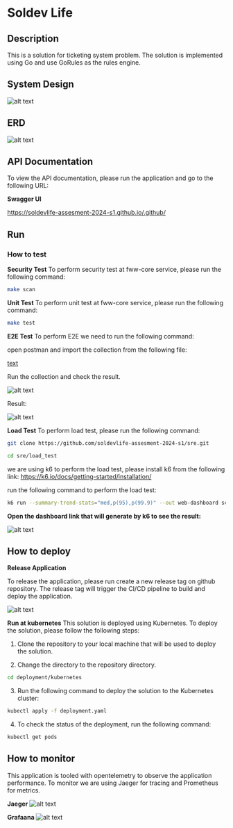 # Soldev Life

## Description

This is a solution for ticketing system problem. The solution is implemented using Go and use GoRules as the rules engine.

## System Design
![alt text](./image.png)

## ERD
![alt text](./image-1.png)

## API Documentation

To view the API documentation, please run the application and go to the following URL:

**Swagger UI**

https://soldevlife-assesment-2024-s1.github.io/.github/

## Run
### How to test

**Security Test**
To perform security test at fww-core service, please run the following command:
```bash
make scan
```
**Unit Test**
To perform unit test at fww-core service, please run the following command:
```bash
make test
```

**E2E Test**
To perform E2E we need to run the following command:

open postman and import the collection from the following file:

[text](soldevlife.postman_collection.json)

Run the collection and check the result.

![alt text](./image-2.png)


Result:

![alt text](./image-4.png)

**Load Test**
To perform load test, please run the following command:
```bash
git clone https://github.com/soldevlife-assesment-2024-s1/sre.git
```

```bash
cd sre/load_test
```

we are using k6 to perform the load test, please install k6 from the following link:
https://k6.io/docs/getting-started/installation/


run the following command to perform the load test:
```bash
k6 run --summary-trend-stats="med,p(95),p(99.9)" --out web-dashboard script.js
```

**Open the dashboard link that will generate by k6 to see the result:**

![alt text](./image-3.png)


## How to deploy

**Release Application**

To release the application, please run create a new release tag on github repository. The release tag will trigger the CI/CD pipeline to build and deploy the application.

![alt text](./image-5.png)

**Run at kubernetes**
This solution is deployed using Kubernetes. To deploy the solution, please follow the following steps:

1. Clone the repository to your local machine that will be used to deploy the solution.

2. Change the directory to the repository directory.

```bash
cd deployment/kubernetes
```

3. Run the following command to deploy the solution to the Kubernetes cluster:


```bash
kubectl apply -f deployment.yaml
```

4. To check the status of the deployment, run the following command:

```bash
kubectl get pods
```

## How to monitor

This application is tooled with opentelemetry to observe the application performance. To monitor we are using Jaeger for tracing and Prometheus for metrics.

**Jaeger**
![alt text](./image-6.png)

**Grafaana**
![alt text](./image-7.png)
